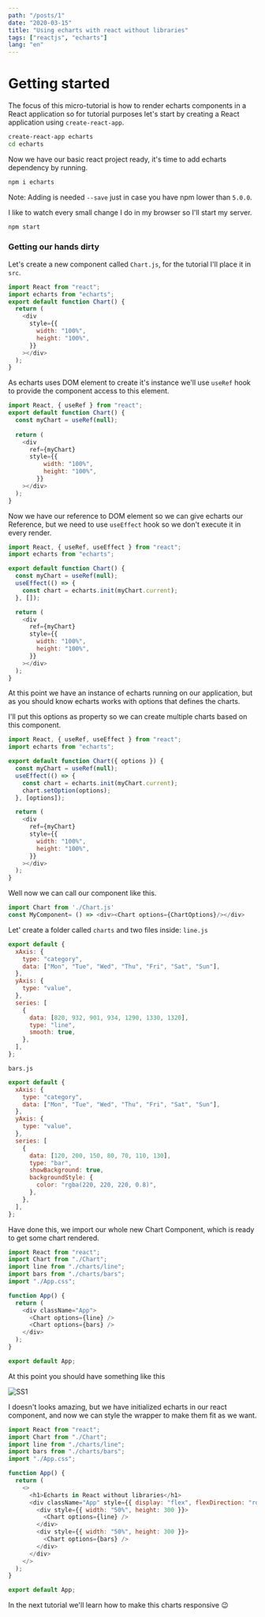 ```yaml
---
path: "/posts/1"
date: "2020-03-15"
title: "Using echarts with react without libraries"
tags: ["reactjs", "echarts"]
lang: "en"
---
```


# Getting started
The focus of this micro-tutorial is how to render echarts components in a React application so for tutorial purposes let's start by creating a React application using `create-react-app`.
```bash
create-react-app echarts
cd echarts
```
Now we have our basic react project ready, it's time to add echarts dependency by running.
```bash
npm i echarts  
```         
Note: Adding is needed `--save` just in case you have npm lower than `5.0.0`.

I like to watch every small change I do in my browser so I'll start my server. 
```bash
npm start
```
### Getting our hands dirty
 Let's create a new component called `Chart.js`, for the tutorial I'll place it in `src`.
```javascript
import React from "react";
import echarts from "echarts";
export default function Chart() {
  return (
    <div
      style={{
        width: "100%",
        height: "100%",
      }}
    ></div>
  );
}
```
As echarts uses DOM element to create it's instance we'll use `useRef` hook to provide the component access to this element.
```javascript
import React, { useRef } from "react";
export default function Chart() {
  const myChart = useRef(null);
    
  return (
    <div
      ref={myChart}
      style={{
          width: "100%",
          height: "100%",
        }}
    ></div>
  );
}

```
Now we have our reference to DOM element so we can give echarts our Reference, but we need to use `useEffect` hook so we don't execute it in every render.
```javascript
import React, { useRef, useEffect } from "react";
import echarts from "echarts";

export default function Chart() {
  const myChart = useRef(null);
  useEffect(() => {
    const chart = echarts.init(myChart.current);
  }, []);

  return (
    <div
      ref={myChart}
      style={{
        width: "100%",
        height: "100%",
      }}
    ></div>
  );
}

```

At this point we have an instance of echarts running on our application, but as you should know echarts works with options that defines the charts.

I'll put this options as property so we can create multiple charts based on this component.

```javascript
import React, { useRef, useEffect } from "react";
import echarts from "echarts";

export default function Chart({ options }) {
  const myChart = useRef(null);
  useEffect(() => {
    const chart = echarts.init(myChart.current);
    chart.setOption(options);
  }, [options]);

  return (
    <div
      ref={myChart}
      style={{
        width: "100%",
        height: "100%",
      }}
    ></div>
  );
}
```
Well now we can call our component like this.

```javascript
import Chart from './Chart.js'
const MyComponent= () => <div><Chart options={ChartOptions}/></div>
```
Let' create a folder called `charts` and two files inside:
`line.js`
```javascript
export default {
  xAxis: {
    type: "category",
    data: ["Mon", "Tue", "Wed", "Thu", "Fri", "Sat", "Sun"],
  },
  yAxis: {
    type: "value",
  },
  series: [
    {
      data: [820, 932, 901, 934, 1290, 1330, 1320],
      type: "line",
      smooth: true,
    },
  ],
};

```

`bars.js`
```javascript
export default {
  xAxis: {
    type: "category",
    data: ["Mon", "Tue", "Wed", "Thu", "Fri", "Sat", "Sun"],
  },
  yAxis: {
    type: "value",
  },
  series: [
    {
      data: [120, 200, 150, 80, 70, 110, 130],
      type: "bar",
      showBackground: true,
      backgroundStyle: {
        color: "rgba(220, 220, 220, 0.8)",
      },
    },
  ],
};

```
Have done this, we import our whole new Chart Component, which is ready to get some chart rendered.
```javascript
import React from "react";
import Chart from "./Chart";
import line from "./charts/line";
import bars from "./charts/bars";
import "./App.css";

function App() {
  return (
    <div className="App">
      <Chart options={line} />
      <Chart options={bars} />
    </div>
  );
}

export default App;
```
At this point you should have something like this

![SS1](../images/posts/1/ss1.png)

I doesn't looks amazing, but we have initialized echarts in our react component, and now we can style the wrapper to make them fit as we want.

```javascript
import React from "react";
import Chart from "./Chart";
import line from "./charts/line";
import bars from "./charts/bars";
import "./App.css";

function App() {
  return (
    <>
      <h1>Echarts in React without libraries</h1>
      <div className="App" style={{ display: "flex", flexDirection: "row" }}>
        <div style={{ width: "50%", height: 300 }}>
          <Chart options={line} />
        </div>
        <div style={{ width: "50%", height: 300 }}>
          <Chart options={bars} />
        </div>
      </div>
    </>
  );
}

export default App;

```

In the next tutorial we'll learn how to make this charts responsive :wink:












